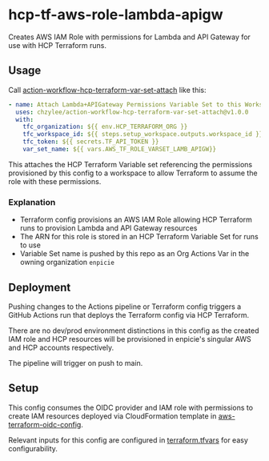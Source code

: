 # hcp-tf-aws-role-lambda-apigw

Creates AWS IAM Role with permissions for Lambda and API Gateway for use with HCP Terraform runs.

## Usage

Call [action-workflow-hcp-terraform-var-set-attach](https://github.com/enpicie/action-workflow-hcp-terraform-var-set-attach) like this:

```yaml
- name: Attach Lambda+APIGateway Permissions Variable Set to this Workspace
  uses: chzylee/action-workflow-hcp-terraform-var-set-attach@v1.0.0
  with:
    tfc_organization: ${{ env.HCP_TERRAFORM_ORG }}
    tfc_workspace_id: ${{ steps.setup_workspace.outputs.workspace_id }}
    tfc_token: ${{ secrets.TF_API_TOKEN }}
    var_set_name: ${{ vars.AWS_TF_ROLE_VARSET_LAMB_APIGW}}
```

This attaches the HCP Terraform Variable set referencing the permissions provisioned by this config to a workspace to allow Terraform to assume the role with these permissions.

### Explanation

- Terraform config provisions an AWS IAM Role allowing HCP Terraform runs to provision Lambda and API Gateway resources
- The ARN for this role is stored in an HCP Terraform Variable Set for runs to use
- Variable Set name is pushed by this repo as an Org Actions Var in the owning organization `enpicie`

## Deployment

Pushing changes to the Actions pipeline or Terraform config triggers a GitHub Actions run that deploys the Terraform config via HCP Terraform.

There are no dev/prod environment distinctions in this config as the created IAM role and HCP resources will be provisioned in enpicie's singular AWS and HCP accounts respectively.

The pipeline will trigger on push to main.

## Setup

This config consumes the OIDC provider and IAM role with permissions to create IAM resources deployed via CloudFormation template in [aws-terraform-oidc-config](https://github.com/chzylee/aws-terraform-oidc-config).

Relevant inputs for this config are configured in [terraform.tfvars](./terraform.tfvars) for easy configurability.
